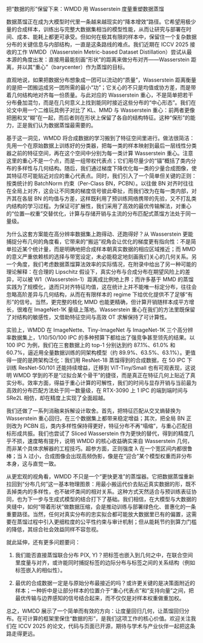 把“数据的形”保留下来：WMDD 用 Wasserstein 度量重塑数据蒸馏

数据蒸馏正在成为大模型时代里一条越来越现实的“降本增效”路径。它希望用极少量的合成样本，训练出与完整大数据集相当的模型性能，从而让研究与部署在时间、成本、能耗上都更可承受。但如何在极其有限的样本中，保留住一个复杂数据分布的关键信息与内部结构，一直是这条路线的难点。我们近期在 ICCV 2025 接收的工作 WMDD（Wasserstein Metric-based Dataset Distillation）尝试从最本源的角度出发：直接用最能刻画“形状”的距离来做分布对齐——Wasserstein 距离，并以其“重心”（barycenter）作为蒸馏的目标。

直观地说，如果把数据分布想象成一团可以流动的“质量”，Wasserstein 距离衡量的是把一团搬运成另一团所需的最小“功”；它关心的不只是均值或协方差，而是带着几何结构地对齐每一份质量。与此对应的 Wasserstein 重心，不是简单把若干分布叠加混匀，而是在几何意义上找到能同时接近这些分布的“中心形态”。我们在论文中用一个二维玩具例子对比了 KL、MMD 与 Wasserstein 重心：前两者更像把圈和叉“糊”在一起，而后者则在形状上保留了各自的结构特征。这种“保形”的能力，正是我们认为数据蒸馏最需要的。

基于这一洞见，WMDD 将合成数据的学习搬到了特征空间里进行。做法很简洁：先用一个在原始数据上训练好的分类器，把每一类的样本映射到最后一层线性分类器之前的特征空间，再在这个空间中分别为每一类计算 Wasserstein 重心。注意这里的重心不是一个点，而是一组带权代表点；它们用尽量少的“锚”概括了类内分布的多样性与几何结构。随后，我们通过梯度下降优化每一类的少量合成图像，使其特征尽可能贴近对应的重心代表点。同时，我们引入了一个简单但关键的正则：按类统计的 BatchNorm 约束（Per-Class BN，PCBN）。以往做 BN 对齐时往往在全局上对齐，这会让不同类的梯度信号彼此牵扯，而我们改为在每一类内部，对齐其在各层 BN 的均值与方差，这样既利用了预训练网络携带的先验，又不打乱类内结构的学习过程。为保证可扩展性，我们采用了高效的最优传输解法，对重心的“位置—权重”交替优化，计算与存储开销与主流的分布匹配式蒸馏方法处于同一量级。

为什么这套方案能在高分辨率数据集上跑得动、还跑得好？从 Wasserstein 更能捕捉分布几何的角度看，它带来的“搬运”视角会让优化的梯度更有指向性：不是简单拉近某个统计量，而是明确地把合成样本朝真实数据的相应区域推近；而 MMD 的意义严重依赖核的选择与带宽设定，未必能稳定地刻画我们关心的几何关系。另一个角度，我们考虑数据蒸馏算法效率的实际情况，在附录中给出了另一种可能的理论解释：在合理的 Lipschitz 假设下，真实分布与合成分布在期望风险上的差异，可以被 W1（Wasserstein-1）距离成比例地上界；而许多基于 MMD 的蒸馏实践为了规模化，退而只对齐特征均值，这在统计上并不能唯一标定分布，往往会忽略高阶差异与几何结构，从而在有限样本的 regime 下给优化提供不了足够“有形”的信号。当然，更完整的核化 MMD 也能更精确，但计算开销随样本成平方增长，很难在 ImageNet-1K 量级上落地。Wasserstein 重心在我们的方法里既保留了对结构的敏感性，又借助特征空间与高效 OT 求解保持了可计算性。

实验上，WMDD 在 ImageNette、Tiny-ImageNet 与 ImageNet-1K 三个高分辨率数据集上，1/10/50/100 IPC 的多种预算下都给出了强竞争甚至领先的结果。以 100 IPC 为例，我们在三套数据上的 top-1 分别达到约 87.1%、61.0% 和 60.7%，逼近用全量数据训练的同架构模型（约 89.9%、63.5%、63.1%）。更值得一提的是跨架构泛化：我们用 ResNet-18 蒸馏得到的合成数据，在 50 IPC 下训练 ResNet-50/101 还能持续增益，迁移到 ViT-Tiny/Small 也有可观表现，这说明 WMDD 学到的不是“过拟合某个骨干”的捷径，而是真正在特征几何上贴近了真实分布。效率方面，得益于重心计算的可解性，我们的时间与显存开销与当前最为高效的分布匹配方法处于同一数量级，在 RTX-3090 上 1 IPC 的端到端时间与 SRe2L 相仿，却在精度上实现了全面超越。

我们还做了一系列消融来拆解设计取舍。首先，把特征匹配从交叉熵替换为 Wasserstein 重心回归，在三个数据集上都带来稳定增益；其次，把全局 BN 正则改为 PCBN 后，类内多样性保持得更好，特征分布不再“塌缩”，与重心匹配目标形成共振。我们也尝试了 Sliced Wasserstein 作为更快的替代，得到的精度几乎不损，速度略有提升，说明 WMDD 的核心收益确实来自 Wasserstein 几何，而非某个具体求解器的工程技巧。超参方面，正则强度 λ 在一个宽区间内都很鲁棒；当 λ 过小，合成图像会出现高频伪影，像是在“迎合”某个模型权重而非分布本身，这与直觉一致。

从更宏观的视角看，WMDD 不只是一个“更快更准”的蒸馏器。它把数据蒸馏重新拉回到“分布几何”这一基本物理图景：用最小搬运代价去贴近真实数据的形，既不丢掉类内的多样性，也不破坏类间的相对关系。这种方式天然适合与预训练表征协同，也为下一步与生成式模型的结合打下了基础。我们相信，在大模型与大数据的夹缝中，如何“带着形状”做数据压缩，会是推动训练与部署绿色化、普惠化的一条重要路径。当然，任何对真实分布的忠实拟合都可能放大数据里已有的偏置，这需要在蒸馏过程中引入更细粒度的公平性约束与审计机制；但从能耗节约到算力门槛的降低，其综合社会效益同样不容忽视。

就此延伸，还有更多问题要问：

1. 我们能否直接蒸馏联合分布 P(X, Y)？把标签也嵌入到几何之中，在联合空间里度量与对齐，或许能同时捕捉标签的边际分布与标签之间的关系结构（例如标签嵌入的相似性）。

2. 最优的合成数据一定是与原始分布最接近的吗？或许更关键的是决策面附近的样本；一种折中是让部分样本的位置介于“重心代表点”和“支持向量”之间，把最优传输与边界感知的信号结合起来，而不仅仅是对样本权重做重加权。

总之，WMDD 展示了一个简单而有效的方向：让度量回归几何，让蒸馏回归分布。在可计算的框架里保住“数据的形”，是我们这项工作的核心价值。欢迎关注我们在 ICCV 2025 的论文，代码与页面已开源，期待与学术与产业伙伴一起把这条路走得更远。